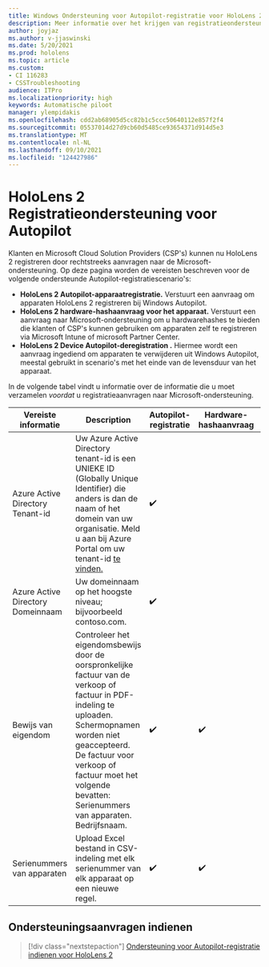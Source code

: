 ```yaml
---
title: Windows Ondersteuning voor Autopilot-registratie voor HoloLens 2
description: Meer informatie over het krijgen van registratieondersteuning voor Autopilot op HoloLens 2 apparaten.
author: joyjaz
ms.author: v-jjaswinski
ms.date: 5/20/2021
ms.prod: hololens
ms.topic: article
ms.custom:
- CI 116283
- CSSTroubleshooting
audience: ITPro
ms.localizationpriority: high
keywords: Automatische piloot
manager: ylempidakis
ms.openlocfilehash: cdd2ab68905d5cc82b1c5ccc50640112e857f2f4
ms.sourcegitcommit: 05537014d27d9cb60d5485ce93654371d914d5e3
ms.translationtype: MT
ms.contentlocale: nl-NL
ms.lasthandoff: 09/10/2021
ms.locfileid: "124427986"
---
```

# <a name="hololens-2-registration-support-for-autopilot"></a>HoloLens 2 Registratieondersteuning voor Autopilot

Klanten en Microsoft Cloud Solution Providers (CSP's) kunnen nu HoloLens 2 registreren door rechtstreeks aanvragen naar de Microsoft-ondersteuning. Op deze pagina worden de vereisten beschreven voor de volgende ondersteunde Autopilot-registratiescenario's:

- **HoloLens 2 Autopilot-apparaatregistratie.** Verstuurt een aanvraag om apparaten HoloLens 2 registreren bij Windows Autopilot.
- **HoloLens 2 hardware-hashaanvraag voor het apparaat.** Verstuurt een aanvraag naar Microsoft-ondersteuning om u hardwarehashes te bieden die klanten of CSP's kunnen gebruiken om apparaten zelf te registreren via Microsoft Intune of microsoft Partner Center.
- **HoloLens 2 Device Autopilot-deregistration .** Hiermee wordt een aanvraag ingediend om apparaten te verwijderen uit Windows Autopilot, meestal gebruikt in scenario's met het einde van de levensduur van het apparaat.

In de volgende tabel vindt u informatie over de informatie die u moet verzamelen *voordat* u registratieaanvragen naar Microsoft-ondersteuning.

| Vereiste informatie | Description | Autopilot-registratie  | Hardware-hashaanvraag | Autopilot-registratie |
------------|-------------------------------|--------------------------------------------------|------------------------------|--------------------------------|
|  Azure Active Directory Tenant-id    |    Uw Azure Active Directory tenant-id is een UNIEKE ID (Globally Unique Identifier) die anders is dan de naam of het domein van uw organisatie.    Meld u aan bij Azure Portal om uw tenant-id [te vinden.](https://portal.azure.com/#blade/Microsoft_AAD_IAM/ActiveDirectoryMenuBlade/Properties)    |     ✔️                         |                              |                         ✔️                        |
|  Azure Active Directory Domeinnaam    |   Uw domeinnaam op het hoogste niveau; bijvoorbeeld contoso.com.    |     ✔️                         |                              |                         ✔️                        |
|  Bewijs van eigendom    |   Controleer het eigendomsbewijs door de oorspronkelijke factuur van de verkoop of factuur in PDF-indeling te uploaden. Schermopnamen worden niet geaccepteerd. De factuur voor verkoop of factuur moet het volgende bevatten: Serienummers van apparaten. Bedrijfsnaam.     |     ✔️                         |              ✔️                |                         ✔️                        |
|  Serienummers van apparaten    |   Upload Excel bestand in CSV-indeling met elk serienummer van elk apparaat op een nieuwe regel.     |     ✔️                         |              ✔️                |                         ✔️                        |

## <a name="submit-support-requests"></a>Ondersteuningsaanvragen indienen

> [!div class="nextstepaction"]
> [Ondersteuning voor Autopilot-registratie indienen voor HoloLens 2](https://prod.support.services.microsoft.com/supportrequestform/0d8bf192-cab7-6d39-143d-5a17840b9f5f)

